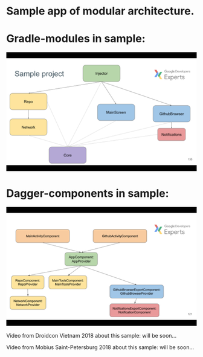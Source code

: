 # Sample app of modular architecture.

# Gradle-modules in sample:

![modules](/images/modules-overview.png)

# Dagger-components in sample:

![modules](/images/dagger-graph.png)


Video from Droidcon Vietnam 2018 about this sample: will be soon...

Video from Mobius Saint-Petersburg 2018 about this sample: will be soon...
